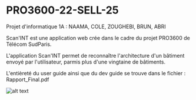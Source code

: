 # PRO3600-22-SELL-25

Projet d'informatique 1A : NAAMA, COLE, ZOUGHEBI, BRUN, ABRI

Scan'INT est une application web crée dans le cadre du projet PRO3600 de Télécom SudParis.

L'application Scan'INT permet de reconnaître l'architecture d'un bâtiment envoyé par l'utilisateur, parmis plus d'une vingtaine de bâtiments.

L'entièreté du user guide ainsi que du dev guide se trouve dans le fichier : Rapport_Final.pdf


![alt text](https://gitlab.com/naamamohamedcpge/pro3600-22-sell-25/-/blob/main/results.png)

